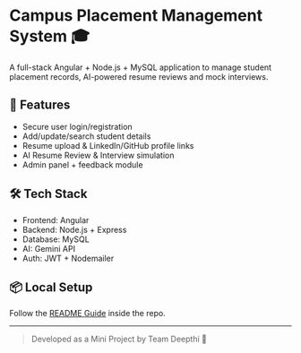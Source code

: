 # Campus Placement Management System 🎓

A full-stack Angular + Node.js + MySQL application to manage student placement records, AI-powered resume reviews and mock interviews.

## 🚀 Features

- Secure user login/registration
- Add/update/search student details
- Resume upload & LinkedIn/GitHub profile links
- AI Resume Review & Interview simulation
- Admin panel + feedback module

## 🛠️ Tech Stack

- Frontend: Angular
- Backend: Node.js + Express
- Database: MySQL
- AI: Gemini API
- Auth: JWT + Nodemailer

## 📦 Local Setup

Follow the [README Guide](./README.md) inside the repo.

---

> Developed as a Mini Project by Team Deepthi 🤝

